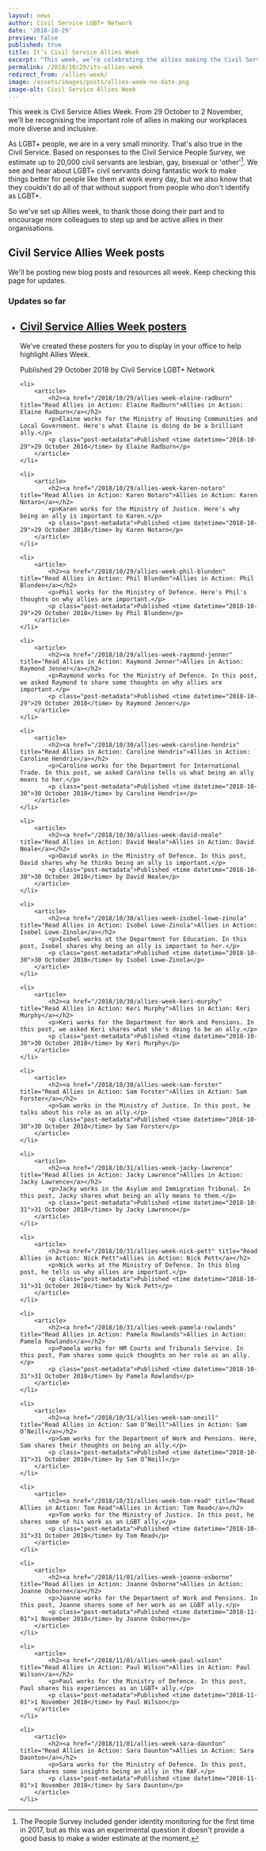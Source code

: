 ```yaml
---
layout: news
author: Civil Service LGBT+ Network
date: '2018-10-29'
preview: false
published: true
title: It’s Civil Service Allies Week
excerpt: "This week, we’re celebrating the allies making the Civil Service a great place to work for LGBT+ people."
permalink: /2018/10/29/its-allies-week
redirect_from: /allies-week/
image: /assets/images/posts/allies-week-no-date.png
image-alt: Civil Service Allies Week
---
```


This week is Civil Service Allies Week. From 29 October to 2 November, we'll be recognising the important role of allies in making our workplaces more diverse and inclusive.

As LGBT+ people, we are in a very small minority. That's also true in the Civil Service. Based on responses to the Civil Service People Survey, we estimate up to 20,000 civil servants are lesbian, gay, bisexual or 'other'[^1]. We see and hear about LGBT+ civil servants doing fantastic work to make things better for people like them at work every day, but we also know that they couldn't do all of that without support from people who don't identify as LGBT+. 

So we've set up Allies week, to thank those doing their part and to encourage more colleagues to step up and be active allies in their organisations.

## Civil Service Allies Week posts

We'll be posting new blog posts and resources all week. Keep checking this page for updates.

### Updates so far

<ul class="loop">
	<li>
		<article>
			<h2><a href="/publication/civil-service-allies-week-posters" title="Read Civil Service Allies Week posters">Civil Service Allies Week posters</a></h2>
			<p>We’ve created these posters for you to display in your office to help highlight Allies Week.</p>
			<p class="post-metadata">Published <time datetime="2018-10-29">29 October 2018</time> by Civil Service LGBT+ Network</p>
		</article>
	</li>
	
	<li>
		<article>
			<h2><a href="/2018/10/29/allies-week-elaine-radburn" title="Read Allies in Action: Elaine Radburn">Allies in Action: Elaine Radburn</a></h2>
			<p>Elaine works for the Ministry of Housing Communities and Local Government. Here's what Elaine is doing do be a brilliant ally.</p>
			<p class="post-metadata">Published <time datetime="2018-10-29">29 October 2018</time> by Elaine Radburn</p>
		</article>
	</li>
	
	<li>
		<article>
			<h2><a href="/2018/10/29/allies-week-karen-notaro" title="Read Allies in Action: Karen Notaro">Allies in Action: Karen Notaro</a></h2>
			<p>Karen works for the Ministry of Justice. Here's why being an ally is important to Karen.</p>
			<p class="post-metadata">Published <time datetime="2018-10-29">29 October 2018</time> by Karen Notaro</p>
		</article>
	</li>
	
	<li>
		<article>
			<h2><a href="/2018/10/29/allies-week-phil-blunden" title="Read Allies in Action: Phil Blunden">Allies in Action: Phil Blunden</a></h2>
			<p>Phil works for the Ministry of Defence. Here's Phil's thoughts on why allies are important.</p>
			<p class="post-metadata">Published <time datetime="2018-10-29">29 October 2018</time> by Phil Blunden</p>
		</article>
	</li>
	
	<li>
		<article>
			<h2><a href="/2018/10/29/allies-week-raymond-jenner" title="Read Allies in Action: Raymond Jenner">Allies in Action: Raymond Jenner</a></h2>
			<p>Raymond works for the Ministry of Defence. In this post, we asked Raymond to share some thoughts on why allies are important.</p>
			<p class="post-metadata">Published <time datetime="2018-10-29">29 October 2018</time> by Raymond Jenner</p>
		</article>
	</li>
	
	<li>
		<article>
			<h2><a href="/2018/10/30/allies-week-caroline-hendrix" title="Read Allies in Action: Caroline Hendrix">Allies in Action: Caroline Hendrix</a></h2>
			<p>Caroline works for the Department for International Trade. In this post, we asked Caroline tells us what being an ally means to her.</p>
			<p class="post-metadata">Published <time datetime="2018-10-30">30 October 2018</time> by Caroline Hendrix</p>
		</article>
	</li>
	
	<li>
		<article>
			<h2><a href="/2018/10/30/allies-week-david-neale" title="Read Allies in Action: David Neale">Allies in Action: David Neale</a></h2>
			<p>David works in the Ministry of Defence. In this post, David shares why he thinks being an ally is important.</p>
			<p class="post-metadata">Published <time datetime="2018-10-30">30 October 2018</time> by David Neale</p>
		</article>
	</li>
	
	<li>
		<article>
			<h2><a href="/2018/10/30/allies-week-isobel-lowe-zinola" title="Read Allies in Action: Isobel Lowe-Zinola">Allies in Action: Isobel Lowe-Zinola</a></h2>
			<p>Isobel works at the Department for Education. In this post, Isobel shares why being an ally is important to her.</p>
			<p class="post-metadata">Published <time datetime="2018-10-30">30 October 2018</time> by Isobel Lowe-Zinola</p>
		</article>
	</li>
	
	<li>
		<article>
			<h2><a href="/2018/10/30/allies-week-keri-murphy" title="Read Allies in Action: Keri Murphy">Allies in Action: Keri Murphy</a></h2>
			<p>Keri works for the Department for Work and Pensions. In this post, we asked Keri shares what she's doing to be an ally.</p>
			<p class="post-metadata">Published <time datetime="2018-10-30">30 October 2018</time> by Keri Murphy</p>
		</article>
	</li>
	
	<li>
		<article>
			<h2><a href="/2018/10/30/allies-week-sam-forster" title="Read Allies in Action: Sam Forster">Allies in Action: Sam Forster</a></h2>
			<p>Sam works in the Ministry of Justice. In this post, he talks about his role as an ally.</p>
			<p class="post-metadata">Published <time datetime="2018-10-30">30 October 2018</time> by Sam Forster</p>
		</article>
	</li>
	
	<li>
		<article>
			<h2><a href="/2018/10/31/allies-week-jacky-lawrence" title="Read Allies in Action: Jacky Lawrence">Allies in Action: Jacky Lawrence</a></h2>
			<p>Jacky works in the Asylum and Immigration Tribunal. In this post, Jacky shares what being an ally means to them.</p>
			<p class="post-metadata">Published <time datetime="2018-10-31">31 October 2018</time> by Jacky Lawrence</p>
		</article>
	</li>
	
	<li>
		<article>
			<h2><a href="/2018/10/31/allies-week-nick-pett" title="Read Allies in Action: Nick Pett">Allies in Action: Nick Pett</a></h2>
			<p>Nick works at the Ministry of Defence. In this blog post, he tells us why allies are important.</p>
			<p class="post-metadata">Published <time datetime="2018-10-31">31 October 2018</time> by Nick Pett</p>
		</article>
	</li>
	
	<li>
		<article>
			<h2><a href="/2018/10/31/allies-week-pamela-rowlands" title="Read Allies in Action: Pamela Rowlands">Allies in Action: Pamela Rowlands</a></h2>
			<p>Pamela works for HM Courts and Tribunals Service. In this post, Pam shares some quick thoughts on her role as an ally.</p>
			<p class="post-metadata">Published <time datetime="2018-10-31">31 October 2018</time> by Pamela Rowlands</p>
		</article>
	</li>
	
	<li>
		<article>
			<h2><a href="/2018/10/31/allies-week-sam-oneill" title="Read Allies in Action: Sam O’Neill">Allies in Action: Sam O’Neill</a></h2>
			<p>Sam works for the Department of Work and Pensions. Here, Sam shares their thoughts on being an ally.</p>
			<p class="post-metadata">Published <time datetime="2018-10-31">31 October 2018</time> by Sam O’Neill</p>
		</article>
	</li>
	
	<li>
		<article>
			<h2><a href="/2018/10/31/allies-week-tom-read" title="Read Allies in Action: Tom Read">Allies in Action: Tom Read</a></h2>
			<p>Tom works for the Ministry of Justice. In this post, he shares some of his work as an LGBT ally.</p>
			<p class="post-metadata">Published <time datetime="2018-10-31">31 October 2018</time> by Tom Read</p>
		</article>
	</li>
	
	<li>
		<article>
			<h2><a href="/2018/11/01/allies-week-joanne-osborne" title="Read Allies in Action: Joanne Osborne">Allies in Action: Joanne Osborne</a></h2>
			<p>Joanne works for the Department of Work and Pensions. In this post, Joanne shares some of her work as an LGBT ally.</p>
			<p class="post-metadata">Published <time datetime="2018-11-01">1 November 2018</time> by Joanne Osborne</p>
		</article>
	</li>
	
	<li>
		<article>
			<h2><a href="/2018/11/01/allies-week-paul-wilson" title="Read Allies in Action: Paul Wilson">Allies in Action: Paul Wilson</a></h2>
			<p>Paul works for the Ministry of Defence. In this post, Paul shares his experiences as an LGBT+ ally.</p>
			<p class="post-metadata">Published <time datetime="2018-11-01">1 November 2018</time> by Paul Wilson</p>
		</article>
	</li>
	
	<li>
		<article>
			<h2><a href="/2018/11/01/allies-week-sara-daunton" title="Read Allies in Action: Sara Daunton">Allies in Action: Sara Daunton</a></h2>
			<p>Sara works for the Ministry of Defence. In this post, Sara shares some insights being an ally in the RAF.</p>
			<p class="post-metadata">Published <time datetime="2018-11-01">1 November 2018</time> by Sara Daunton</p>
		</article>
	</li>
	
</ul>

[^1]: The People Survey included gender identity monitoring for the first time in 2017, but as this was an experimental question it doesn't provide a good basis to make a wider estimate at the moment.